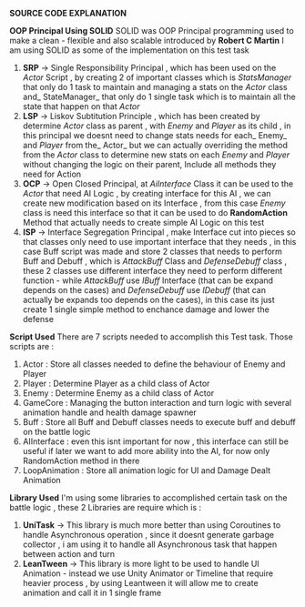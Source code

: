 **SOURCE CODE EXPLANATION**

**OOP Principal Using SOLID**
SOLID was OOP Principal programming used to make a clean - flexible and also scalable introduced by **Robert C Martin** 
I am using SOLID as some of the implementation on this test task 
1. **SRP** -> Single Responsibility Principal , which has been used on the _Actor_ Script , by creating 2 of important classes
   which is _StatsManager_ that only do 1 task to maintain and managing a stats on the _Actor_ class and_ StateManager_ that only do 1
   single task which is to maintain all the state that happen on that _Actor_
2. **LSP** -> Liskov Subtitution Principle , which has been created by determine _Actor_ class as parent , with _Enemy_ and _Player_ as its child
   , in this principal we doesnt need to change stats needs for each_ Enemy_ and _Player_ from the_ Actor_ but we can actually overriding the method
   from the _Actor_ class to determine new stats on each _Enemy_ and _Player_ without changing the logic on their parent, Include all methods they need
   for Action
3. **OCP** -> Open Closed Principal, at _AiInterface_ Class it can be used to the _Actor_ that need AI Logic , by creating interface for this AI , we can
   create new modification based on its Interface , from this case _Enemy_ class is need this interface so that it can be used to do **RandomAction** Method
   that actually needs to create simple AI Logic on this test
4. **ISP** -> Interface Segregation Principal , make Interface cut into pieces so that classes only need to use important interface that they needs , in this case
   Buff script was made and store 2 classes that needs to perform Buff and Debuff , which is _AttackBuff_ Class and _DefenseDebuff_ class , these 2 classes use different
   interface they need to perform different function - while _AttackBuff_ use _IBuff_ Interface (that can be expand depends on the cases) and _DefenseDebuff_ use _IDebuff_
   (that can actually be expands too depends on the cases), in this case its just create 1 single simple method to enchance damage and lower the defense

**Script Used**
There are 7 scripts needed to accomplish this Test task.
Those scripts are :
1. Actor : Store all classes needed to define the behaviour of Enemy and Player
2. Player : Determine Player as a child class of Actor
3. Enemy : Determine Enemy as a child class of Actor
4. GameCore : Managing the button interaction and turn logic with several animation handle and health damage spawner
5. Buff : Store all Buff and Debuff classes needs to execute buff and debuff on the battle logic 
6. AIInterface : even this isnt important for now , this interface can still be useful if later we want to add more ability into the AI, for now only RandomAction method in there
7. LoopAnimation : Store all animation logic for UI and Damage Dealt Animation

**Library Used**
I'm using some libraries to accomplished certain task on the battle logic , these 2 Libraries are require which is :
1. **UniTask** -> This library is much more better than using Coroutines to handle Asynchronous operation , since it doesnt generate garbage collector , i am using it
     to handle all Asynchronous task that happen between action and turn
2. **LeanTween** -> This library is more light to be used to handle UI Animation - instead we use Unity Animator or Timeline that require heavier process , by using Leantween
   it will allow me to create animation and call it in 1 single frame
